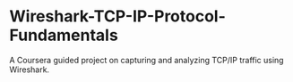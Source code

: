 # Wireshark-TCP-IP-Protocol-Fundamentals
A Coursera guided project on capturing and analyzing TCP/IP traffic using Wireshark.
